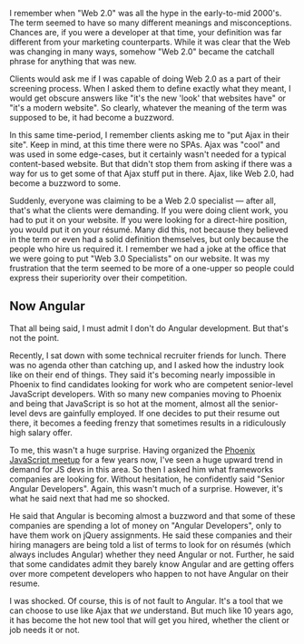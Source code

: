 I remember when "Web 2.0" was all the hype in the early-to-mid 2000's. The term seemed to have so many different meanings and misconceptions. Chances are, if you were a developer at that time, your definition was far different from your marketing counterparts. While it was clear that the Web was changing in many ways, somehow "Web 2.0" became the catchall phrase for anything that was new.

Clients would ask me if I was capable of doing Web 2.0 as a part of their screening process. When I asked them to define exactly what they meant, I would get obscure answers like "it's the new 'look' that websites have" or "it's a modern website". So clearly, whatever the meaning of the term was supposed to be, it had become a buzzword.

In this same time-period, I remember clients asking me to "put Ajax in their site". Keep in mind, at this time there were no SPAs. Ajax was "cool" and was used in some edge-cases, but it certainly wasn't needed for a typical content-based website. But that didn't stop them from asking if there was a way for us to get some of that Ajax stuff put in there. Ajax, like Web 2.0, had become a buzzword to some.

Suddenly, everyone was claiming to be a Web 2.0 specialist &mdash; after all, that's what the clients were demanding. If you were doing client work, you had to put it on your website. If you were looking for a direct-hire position, you would put it on your résumé. Many did this, not because they believed in the term or even had a solid definition themselves, but only because the people who hire us required it. I remember we had a joke at the office that we were going to put "Web 3.0 Specialists" on our website. It was my frustration that the term seemed to be more of a one-upper so people could express their superiority over their competition.

## Now Angular

That all being said, I must admit I don't do Angular development. But that's not the point.

Recently, I sat down with some technical recruiter friends for lunch. There was no agenda other than catching up, and I asked how the industry look like on their end of things. They said it's becoming nearly impossible in Phoenix to find candidates looking for work who are competent senior-level JavaScript developers. With so many new companies moving to Phoenix and being that JavaScript is so hot at the moment, almost all the senior-level devs are gainfully employed. If one decides to put their resume out there, it becomes a feeding frenzy that sometimes results in a ridiculously high salary offer.

To me, this wasn't a huge surprise. Having organized the [Phoenix JavaScript meetup](http://www.meetup.com/Phoenix-JavaScript/) for a few years now, I've seen a huge upward trend in demand for JS devs in this area. So then I asked him what frameworks companies are looking for. Without hesitation, he confidently said "Senior Angular Developers". Again, this wasn't much of a surprise. However, it's what he said next that had me so shocked.

He said that Angular is becoming almost a buzzword and that some of these companies are spending a lot of money on "Angular Developers", only to have them work on jQuery assignments. He said these companies and their hiring managers are being told a list of terms to look for on résumés (which always includes Angular) whether they need Angular or not. Further, he said that some candidates admit they barely know Angular and are getting offers over more competent developers who happen to not have Angular on their resume.

I was shocked. Of course, this is of not fault to Angular. It's a tool that we can choose to use like Ajax that _we_ understand. But much like 10 years ago, it has become the hot new tool that will get you hired, whether the client or job needs it or not.
